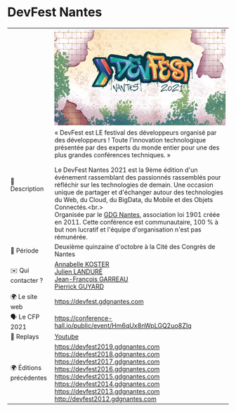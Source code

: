 # DevFest Nantes

|                |                                                              |
| -------------- | ------------------------------------------------------------ |
|                | ![logo](logo.jpg)                                            |
| 📝 Description             | « DevFest est LE festival des développeurs organisé par des développeurs ! Toute l'innovation technologique présentée par des experts du monde entier pour une des plus grandes conférences techniques. » <br/><br/>Le DevFest Nantes 2021 est la 9ème édition d'un événement rassemblant des passionnés rassemblés pour réfléchir sur les technologies de demain. Une occasion unique de partager et d'échanger autour des technologies du Web, du Cloud, du BigData, du Mobile et des Objets Connectés.<br.><br/>Organisée par le [GDG Nantes](../gdg-nantes/), association loi 1901 créée en 2011. Cette conférence est communautaire, 100 % à but non lucratif et l'équipe d'organisation n'est pas rémunérée. |
| 📆 Période             | Deuxième quinzaine d'octobre à la Cité des Congrès de Nantes |
| ✉️ Qui contacter ?             | [Annabelle KOSTER](https://twitter.com/AnnabelleKoster)<br/>[Julien LANDURÉ](https://twitter.com/jlandure)<br/>[Jean-François GARREAU](https://twitter.com/jefbinomed)<br/>[Pierrick GUYARD](https://twitter.com/PierrickGuyard) |
| 🌍 Le site web | https://devfest.gdgnantes.com                  |
| 🗣 Le CFP 2021       | https://conference-hall.io/public/event/Hm6qUx8nWpLGQ2uo8ZIq |
| 🎥 Replays                     | [Youtube](https://www.youtube.com/c/Gdg-franceBlogspotFr/playlists) |
| 🌍 Éditions précédentes | https://devfest2019.gdgnantes.com<br/>https://devfest2018.gdgnantes.com<br/>https://devfest2017.gdgnantes.com<br/>https://devfest2016.gdgnantes.com<br/>https://devfest2015.gdgnantes.com<br/>https://devfest2014.gdgnantes.com<br/>https://devfest2013.gdgnantes.com<br/>http://devfest2012.gdgnantes.com<br/> |